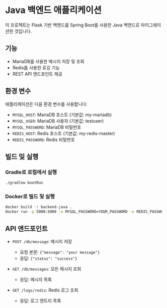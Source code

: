 # Java 백엔드 애플리케이션

이 프로젝트는 Flask 기반 백엔드를 Spring Boot를 사용한 Java 백엔드로 마이그레이션한 것입니다.

## 기능

- MariaDB를 사용한 메시지 저장 및 조회
- Redis를 사용한 로깅 기능
- REST API 엔드포인트 제공

## 환경 변수

애플리케이션은 다음 환경 변수를 사용합니다:

- `MYSQL_HOST`: MariaDB 호스트 (기본값: my-mariadb)
- `MYSQL_USER`: MariaDB 사용자 (기본값: testuser)
- `MYSQL_PASSWORD`: MariaDB 비밀번호
- `REDIS_HOST`: Redis 호스트 (기본값: my-redis-master)
- `REDIS_PASSWORD`: Redis 비밀번호

## 빌드 및 실행

### Gradle로 로컬에서 실행

```bash
./gradlew bootRun
```

### Docker로 빌드 및 실행

```bash
docker build -t backend-java .
docker run -p 5000:5000 -e MYSQL_PASSWORD=YOUR_PASSWORD -e REDIS_PASSWORD=YOUR_PASSWORD backend-java
```

## API 엔드포인트

- `POST /db/message`: 메시지 저장
  - 요청 본문: `{"message": "your message"}`
  - 응답: `{"status": "success"}`

- `GET /db/messages`: 모든 메시지 조회
  - 응답: 메시지 목록

- `GET /logs/redis`: Redis 로그 조회
  - 응답: 로그 엔트리 목록 